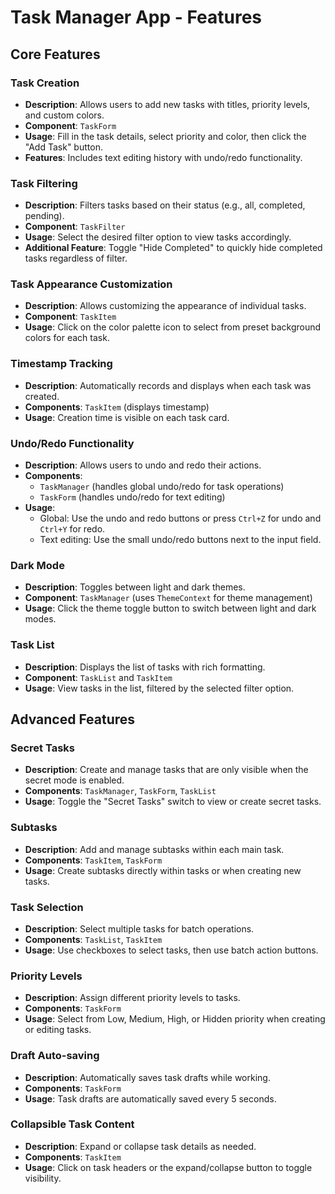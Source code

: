 # Task Manager App - Features

## Core Features

### Task Creation
- **Description**: Allows users to add new tasks with titles, priority levels, and custom colors.
- **Component**: `TaskForm`
- **Usage**: Fill in the task details, select priority and color, then click the "Add Task" button.
- **Features**: Includes text editing history with undo/redo functionality.

### Task Filtering
- **Description**: Filters tasks based on their status (e.g., all, completed, pending).
- **Component**: `TaskFilter`
- **Usage**: Select the desired filter option to view tasks accordingly.
- **Additional Feature**: Toggle "Hide Completed" to quickly hide completed tasks regardless of filter.

### Task Appearance Customization
- **Description**: Allows customizing the appearance of individual tasks.
- **Component**: `TaskItem`
- **Usage**: Click on the color palette icon to select from preset background colors for each task.

### Timestamp Tracking
- **Description**: Automatically records and displays when each task was created.
- **Components**: `TaskItem` (displays timestamp)
- **Usage**: Creation time is visible on each task card.

### Undo/Redo Functionality
- **Description**: Allows users to undo and redo their actions.
- **Components**: 
  - `TaskManager` (handles global undo/redo for task operations)
  - `TaskForm` (handles undo/redo for text editing)
- **Usage**: 
  - Global: Use the undo and redo buttons or press `Ctrl+Z` for undo and `Ctrl+Y` for redo.
  - Text editing: Use the small undo/redo buttons next to the input field.

### Dark Mode
- **Description**: Toggles between light and dark themes.
- **Component**: `TaskManager` (uses `ThemeContext` for theme management)
- **Usage**: Click the theme toggle button to switch between light and dark modes.

### Task List
- **Description**: Displays the list of tasks with rich formatting.
- **Component**: `TaskList` and `TaskItem`
- **Usage**: View tasks in the list, filtered by the selected filter option.

## Advanced Features

### Secret Tasks
- **Description**: Create and manage tasks that are only visible when the secret mode is enabled.
- **Components**: `TaskManager`, `TaskForm`, `TaskList`
- **Usage**: Toggle the "Secret Tasks" switch to view or create secret tasks.

### Subtasks
- **Description**: Add and manage subtasks within each main task.
- **Components**: `TaskItem`, `TaskForm`
- **Usage**: Create subtasks directly within tasks or when creating new tasks.

### Task Selection
- **Description**: Select multiple tasks for batch operations.
- **Components**: `TaskList`, `TaskItem`
- **Usage**: Use checkboxes to select tasks, then use batch action buttons.

### Priority Levels
- **Description**: Assign different priority levels to tasks.
- **Components**: `TaskForm`
- **Usage**: Select from Low, Medium, High, or Hidden priority when creating or editing tasks.

### Draft Auto-saving
- **Description**: Automatically saves task drafts while working.
- **Components**: `TaskForm`
- **Usage**: Task drafts are automatically saved every 5 seconds.

### Collapsible Task Content
- **Description**: Expand or collapse task details as needed.
- **Components**: `TaskItem`
- **Usage**: Click on task headers or the expand/collapse button to toggle visibility.

